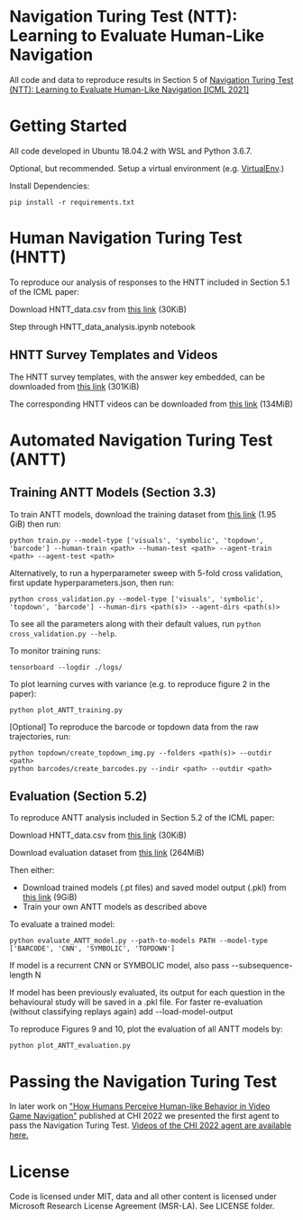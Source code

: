 # Navigation Turing Test (NTT): Learning to Evaluate Human-Like Navigation
All code and data to reproduce results in Section 5 of [Navigation Turing Test (NTT): Learning to Evaluate Human-Like Navigation [ICML 2021]](https://arxiv.org/abs/2105.09637)

# Getting Started

All code developed in Ubuntu 18.04.2 with WSL and Python 3.6.7.

Optional, but recommended. Setup a virtual environment (e.g. [VirtualEnv](https://virtualenv.pypa.io/).)

Install Dependencies:

    pip install -r requirements.txt

# Human Navigation Turing Test (HNTT)
To reproduce our analysis of responses to the HNTT included in Section 5.1 of the ICML paper:

Download HNTT_data.csv from [this link](https://icml2021.z5.web.core.windows.net/HNTT_data.zip) (30KiB)

Step through HNTT_data_analysis.ipynb notebook

## HNTT Survey Templates and Videos
The HNTT survey templates, with the answer key embedded, can be downloaded from [this link](https://icml2021.z5.web.core.windows.net/icml2021-hntt-survey-templates.zip) (301KiB) 

The corresponding HNTT videos can be downloaded from [this link](https://icml2021.z5.web.core.windows.net/icml2021-hntt-videos.zip) (134MiB)

# Automated Navigation Turing Test (ANTT)
## Training ANTT Models (Section 3.3)
To train ANTT models, download the training dataset from [this link](https://icml2021.z5.web.core.windows.net/ICML2021-train-data.zip) (1.95 GiB) then run:

    python train.py --model-type ['visuals', 'symbolic', 'topdown', 'barcode'] --human-train <path> --human-test <path> --agent-train <path> --agent-test <path>

Alternatively, to run a hyperparameter sweep with 5-fold cross validation, first update hyperparameters.json, then run:
    
    python cross_validation.py --model-type ['visuals', 'symbolic', 'topdown', 'barcode'] --human-dirs <path(s)> --agent-dirs <path(s)>

To see all the parameters along with their default values, run  `python cross_validation.py --help`.

To monitor training runs:

    tensorboard --logdir ./logs/

To plot learning curves with variance (e.g. to reproduce figure 2 in the paper):

    python plot_ANTT_training.py

[Optional] To reproduce the barcode or topdown data from the raw trajectories, run:
    
    python topdown/create_topdown_img.py --folders <path(s)> --outdir <path>
    python barcodes/create_barcodes.py --indir <path> --outdir <path>

## Evaluation (Section 5.2)

To reproduce ANTT analysis included in Section 5.2 of the ICML paper:

Download HNTT_data.csv from [this link](https://icml2021.z5.web.core.windows.net/HNTT_data.zip) (30KiB)

Download evaluation dataset from [this link](https://icml2021.z5.web.core.windows.net/ICML2021-eval-data.zip) (264MiB)

Then either:
 + Download trained models (.pt files) and saved model output (.pkl) from [this link](https://icml2021.z5.web.core.windows.net/ICML2021-trained-models.zip) (9GiB)
 + Train your own ANTT models as described above

To evaluate a trained model:

    python evaluate_ANTT_model.py --path-to-models PATH --model-type ['BARCODE', 'CNN', 'SYMBOLIC', 'TOPDOWN']

If model is a recurrent CNN or SYMBOLIC model, also pass --subsequence-length N

If model has been previously evaluated, its output for each question in the behavioural study will be saved in a .pkl file. For faster re-evaluation (without classifying replays again) add --load-model-output

To reproduce Figures 9 and 10, plot the evaluation of all ANTT models by:

    python plot_ANTT_evaluation.py
    
# Passing the Navigation Turing Test

In later work on ["How Humans Perceive Human-like Behavior in Video Game Navigation"](https://www.microsoft.com/en-us/research/publication/how-humans-perceive-human-like-behavior-in-video-game-navigation/) published at CHI 2022 we presented the first agent to pass the Navigation Turing Test. [Videos of the CHI 2022 agent are available here.](https://icml2021.z5.web.core.windows.net/videos-new-agent.zip)

# License
Code is licensed under MIT, data and all other content is licensed under Microsoft Research License Agreement (MSR-LA). See LICENSE folder.
